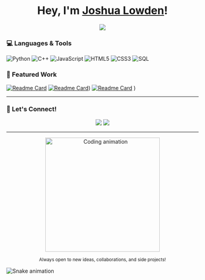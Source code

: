 <h1 align="center">
Hey, I'm <a href="https://github.com/Jos-Low">Joshua Lowden</a>!
</h1>

<p align="center">
  <img src="https://readme-typing-svg.herokuapp.com?color=00FFCC&center=true&vCenter=true&width=550&lines=Computer+Science+Student+@+MSU;C%2B%2B+%7C+Python+%7C+JavaScript+Developer;Always+learning+something+new!">
</p>

### 💻 Languages & Tools
![Python](https://img.shields.io/badge/Python-3776AB?style=for-the-badge&logo=python&logoColor=white)
![C++](https://img.shields.io/badge/C++-00599C?style=for-the-badge&logo=cplusplus&logoColor=white)
![JavaScript](https://img.shields.io/badge/JavaScript-F7DF1E?style=for-the-badge&logo=javascript&logoColor=black)
![HTML5](https://img.shields.io/badge/HTML5-E34F26?style=for-the-badge&logo=html5&logoColor=white)
![CSS3](https://img.shields.io/badge/CSS3-1572B6?style=for-the-badge&logo=css3&logoColor=white)
![SQL](https://img.shields.io/badge/SQL-4479A1?style=for-the-badge&logo=postgresql&logoColor=white)


### 🌟 Featured Work

[![Readme Card](https://github-readme-stats.vercel.app/api/pin/?username=Jos-Low&repo=ai-task-manager&theme=tokyonight)](https://github.com/Jos-Low/Sandbox)
[![Readme Card](https://github-readme-stats.vercel.app/api/pin/?username=Jos-Low&repo=thought-recorder&theme=tokyonight)](https://github.com/Jos-Low/Syllabus-to-CSV))
[![Readme Card](https://github-readme-stats.vercel.app/api/pin/?username=Jos-Low&repo=thought-recorder&theme=tokyonight)](https://github.com/Jos-Low/CPP-Terminal-Typing-Game)
)


---

### 💬 Let's Connect!
<p align="center">
  <a href="mailto:lowdenj1@msu.edu"><img src="https://img.shields.io/badge/Email-Contact%20Me-blue?style=for-the-badge&logo=gmail"></a>
  <a href="https://github.com/Jos-Low"><img src="https://img.shields.io/badge/GitHub-Jos--Low-black?style=for-the-badge&logo=github"></a>
</p>

---

<p align="center">
  <img src="https://media.giphy.com/media/qgQUggAC3Pfv687qPC/giphy.gif" width="300" alt="Coding animation">
</p>

<p align="center">
  <sub> Always open to new ideas, collaborations, and side projects!</sub>
</p>

![Snake animation](https://github.com/yourusername/yourusername/blob/output/github-contribution-grid-snake.svg)


